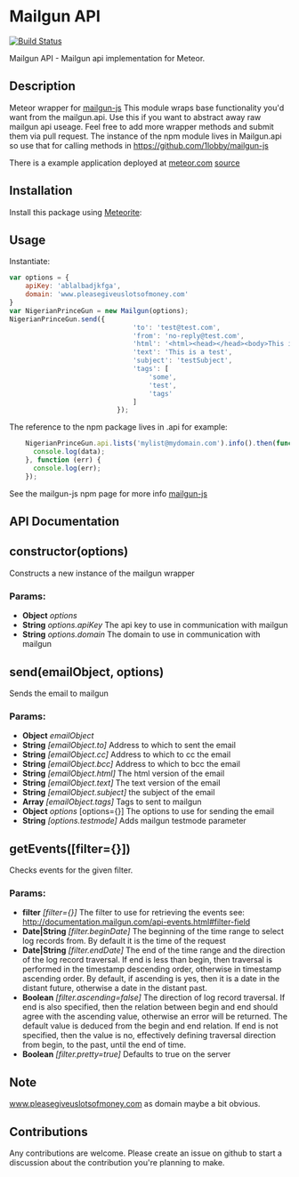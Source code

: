 Mailgun API
=====================
[![Build Status](https://secure.travis-ci.org/gfk-ba/meteor-mailgun-api.png)](http://travis-ci.org/gfk-ba/meteor-mailgun-api)

Mailgun API - Mailgun api implementation for Meteor.

Description
------------
Meteor wrapper for [mailgun-js](https://www.npmjs.org/package/mailgun-js)
This module wraps base functionality you'd want from the mailgun.api. Use this if you want to abstract away raw mailgun api useage.
Feel free to add more wrapper methods and submit them via pull request.
The instance of the npm module lives in Mailgun.api so use that for calling methods in https://github.com/1lobby/mailgun-js

There is a example application deployed at [meteor.com](http://mailgun-api-example.meteor.com) [source](https://github.com/gfk-ba/meteor-mailgun-api-example)

Installation
------------
Install this package using [Meteorite](https://github.com/oortcloud/meteorite/):

Usage
-----
Instantiate:
``` javascript
var options = {
    apiKey: 'ablalbadjkfga',
    domain: 'www.pleasegiveuslotsofmoney.com'
}
var NigerianPrinceGun = new Mailgun(options);
NigerianPrinceGun.send({
                               'to': 'test@test.com',
                               'from': 'no-reply@test.com',
                               'html': '<html><head></head><body>This is a test</body></html>',
                               'text': 'This is a test',
                               'subject': 'testSubject',
                               'tags': [
                                   'some',
                                   'test',
                                   'tags'
                               ]
                           });
```

The reference to the npm package lives in .api for example:
``` javascript
    NigerianPrinceGun.api.lists('mylist@mydomain.com').info().then(function (data) {
      console.log(data);
    }, function (err) {
      console.log(err);
    });
```

See the mailgun-js npm page for more info [mailgun-js](https://www.npmjs.org/package/mailgun-js)

API Documentation
------------


<!-- Start mailgun-api.js -->

## constructor(options)

Constructs a new instance of the mailgun wrapper

### Params: 

* **Object** *options* 
* **String** *options.apiKey* The api key to use in communication with mailgun
* **String** *options.domain* The domain to use in communication with mailgun

## send(emailObject, options)

Sends the email to mailgun

### Params: 

* **Object** *emailObject* 
* **String** *[emailObject.to]* Address to which to sent the email
* **String** *[emailObject.cc]* Address to which to cc the email
* **String** *[emailObject.bcc]* Address to which to bcc the email
* **String** *[emailObject.html]* The html version of the email
* **String** *[emailObject.text]* The text version of the email
* **String** *[emailObject.subject]* the subject of the email
* **Array** *[emailObject.tags]* Tags to sent to mailgun
* **Object** *options* [options={}] The options to use for sending the email
* **String** *[options.testmode]* Adds mailgun testmode parameter

## getEvents([filter={}])

Checks events for the given filter.

### Params: 

* **filter** *[filter={}]* The filter to use for retrieving the events see: http://documentation.mailgun.com/api-events.html#filter-field
* **Date|String** *[filter.beginDate]* The beginning of the time range to select log records from. By default it is the time of the request
* **Date|String** *[filter.endDate]* The end of the time range and the direction of the log record traversal. If end is less than begin, then traversal is performed in the timestamp descending order, otherwise in timestamp ascending order. By default, if ascending is yes, then it is a date in the distant future, otherwise a date in the distant past.
* **Boolean** *[filter.ascending=false]* The direction of log record traversal. If end is also specified, then the relation between begin and end should agree with the ascending value, otherwise an error will be returned. The default value is deduced from the begin and end relation. If end is not specified, then the value is no, effectively defining traversal direction from begin, to the past, until the end of time.
* **Boolean** *[filter.pretty=true]* Defaults to true on the server

Note
-----
www.pleasegiveuslotsofmoney.com as domain maybe a bit obvious.


Contributions
-------------
Any contributions are welcome. Please create an issue on github to start a discussion about the contribution you're planning to make.
